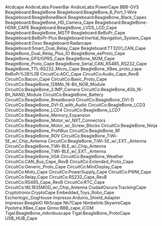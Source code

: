 Alcdcape
AndiceLabs:PowerBar
AndiceLabs:PowerCape
BBB-GVS
Beagleboard:BeagleBone
Beagleboard:BeagleBone_8_Port_1-Wire
Beagleboard:BeagleBoneBlack
Beagleboard:BeagleBone_Black_Capes
Beagleboard:BeagleBone_HD_Camera_Cape
Beagleboard:BeagleBone-HDMI_CAPE
Beagleboard:BeagleBone_LVDS_LCD_Cape
Beagleboard:BeagleBone_MSTP
Beagleboard:BeBoPr_Cape
Beagleboard:BeBoPr-Plus
Beagleboard:Inertial_Navigation_System_Cape
Beagleboard:Osso
Beagleboard:Radarcape
Beagleboard:Smart_Dual_Relay_Cape
Beagleboard:TT3201_CAN_Cape
BeagleBone_Dual_Relay_Plus_IO
BeagleBone_eeProto_Cape
BeagleBone_GPS/GPRS_Cape
BeagleBone_M2M_Cape
BeagleBone_Proto_Cape
BeagleBone_Serial_CAN_RS485_RS232_Cape
BeagleBone_TTL-RS232_Micro_Cape
BeagleBone_XBee_proto_cape
BeBoPr%2B%2B
CircuitCo:ADC_Cape
CircuitCo:Audio_Cape_RevB
CircuitCo:Bacon_Cape
CircuitCo:Basic_Proto_Cape
CircuitCo:BeagleBone_128Mb_16-Bit_NOR_Module
CircuitCo:BeagleBone_3.1MP_Camera
CircuitCo:BeagleBone_4Gb_16-Bit_NAND_Module
CircuitCo:BeagleBone_Battery
CircuitCo:BeagleBone_Breadboard
CircuitCo:BeagleBone_DVI-D
CircuitCo:BeagleBone_DVI-D_with_Audio
CircuitCo:BeagleBone_LCD3
CircuitCo:BeagleBone_LCD4
CircuitCo:BeagleBone_LCD7
CircuitCo:BeagleBone_Memory_Expansion
CircuitCo:BeagleBone_Motor_w/_NXT_Connectors
CircuitCo:BeagleBone_Motor_w/_Screw_Blocks
CircuitCo:BeagleBone_Ninja
CircuitCo:BeagleBone_ProfiBus
CircuitCo:BeagleBone_RF
CircuitCo:BeagleBone_ROV
CircuitCo:BeagleBone_TiWi-5E_w/_Chip_Antenna
CircuitCo:BeagleBone_TiWi-5E_w/_EXT._Antenna
CircuitCo:BeagleBone_TiWi-BLE_w/_Chip_Antenna
CircuitCo:BeagleBone_TiWi-BLE_w/_EXT._Antenna
CircuitCo:BeagleBone_VGA
CircuitCo:BeagleBone_Weather
CircuitCo:CAN_Bus_Cape_RevB
CircuitCo:Extended_Proto_Cape
CircuitCo:Generic_Proto_Cape
CircuitCo:MiniDisplay_Cape
CircuitCo:Moto_Cape
CircuitCo:PowerSupply_Cape
CircuitCo:PWM_Cape
CircuitCo:Relay_Cape
CircuitCo:RS232_Cape_RevB
CircuitCo:RS485_Cape_RevB
CircuitCo:RTC_Cape
CircuitCo:WL1835MOD_w/_Chip_Antenna
CiudadOscura:TrackingCape
Cryptotronix:CryptoCape
Embedded_Toys_Robo_Cape
Escherlogic_DogHouse
Impressx:Arduino_Shield_Adapter
Impressx:BeagleIO
Nh5cape
Nh7Cape
Nimbelink:SkywireCape
Ppolstra:XBee_Cape
Qinno:BBB_cape_iCOM
Tigal:BeagleBone_mikrobuscape
Tigal:BeagleBone_ProtoCape
USB_HUB_Cape
